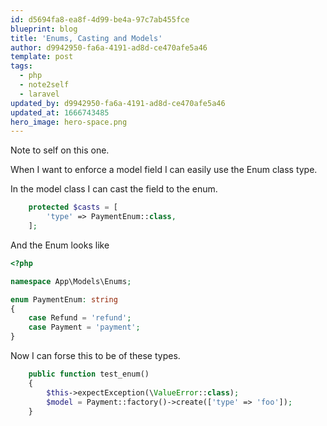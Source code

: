 ```yaml
---
id: d5694fa8-ea8f-4d99-be4a-97c7ab455fce
blueprint: blog
title: 'Enums, Casting and Models'
author: d9942950-fa6a-4191-ad8d-ce470afe5a46
template: post
tags:
  - php
  - note2self
  - laravel
updated_by: d9942950-fa6a-4191-ad8d-ce470afe5a46
updated_at: 1666743485
hero_image: hero-space.png
---
```

Note to self on this one.


When I want to enforce a model field I can easily use the Enum class type.


In the model class I can cast the field to the enum.

```php
    protected $casts = [
        'type' => PaymentEnum::class,
    ];

```

And the Enum looks like 

```php
<?php

namespace App\Models\Enums;

enum PaymentEnum: string
{
    case Refund = 'refund';
    case Payment = 'payment';
}

```

Now I can forse this to be of these types.

```php
    public function test_enum()
    {
        $this->expectException(\ValueError::class);
        $model = Payment::factory()->create(['type' => 'foo']);
    }
```